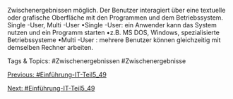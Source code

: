 Zwischenergebnissen möglich. Der Benutzer interagiert über eine textuelle oder grafische Oberfläche mit den 
Programmen und dem Betriebssystem.    Single -User, Multi -User
•Single -User: ein Anwender kann das System nutzen und ein Programm starten
•z.B. MS DOS, Windows, spezialisierte Betriebssysteme
•Multi -User : mehrere Benutzer können gleichzeitig mit demselben Rechner arbeiten.

   Tags & Topics:
   #Zwischenergebnissen
   #Zwischenergebnisse

[Previous: #Einführung-IT-Teil5_49](Einführung-IT-Teil5_49.md)

[Next: #Einführung-IT-Teil5_49](Einführung-IT-Teil5_49.md)